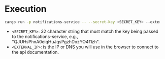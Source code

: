 # Execution

```bash
cargo run -p notifications-service -- --secret-key <SECRET_KEY> --external-ip <EXTERNAL_IP>
```

- `<SECRET_KEY>`: 32 character string that must match the key being passed to
  the notifications-service, e.g., "QJUHsPhnA0eiqHuJqsPgzhDozYO4f1zh".
- `<EXTERNAL_IP>`: is the IP or DNS you will use in the browser to connect to
  the api documentation.
